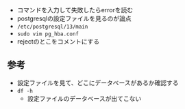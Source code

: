 - コマンドを入力して失敗したらerrorを読む
- postgresqlの設定ファイルを見るのが論点
- `/etc/postgresql/13/main`
- `sudo vim pg_hba.conf`
- rejectのとこをコメントにする

## 参考
- 設定ファイルを見て、どこにデータベースがあるか確認する
- `df -h`
  -  設定ファイルのデータベースが出てこない
